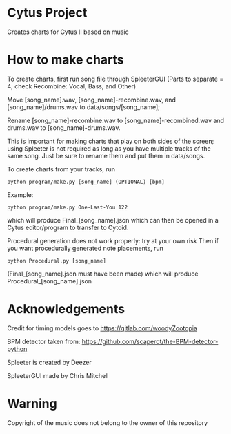 # Cytus Project
Creates charts for Cytus II based on music

# How to make charts
To create charts, first run song file through SpleeterGUI (Parts to separate = 4; check Recombine: Vocal, Bass, and Other)

Move [song_name].wav, [song_name]-recombine.wav, and [song_name]/drums.wav to data/songs/[song_name]; 

Rename [song_name]-recombine.wav to [song_name]-recombined.wav
and drums.wav to [song_name]-drums.wav.

This is important for making charts that play on both sides of the screen; using Spleeter is not required as long as you have multiple tracks of the same song. Just be sure to rename them and put them in data/songs.

To create charts from your tracks, run
```
python program/make.py [song_name] (OPTIONAL) [bpm]
```
Example:
```
python program/make.py One-Last-You 122
```
which will produce Final_[song_name].json which can then be opened in a Cytus editor/program to transfer to Cytoid.

Procedural generation does not work properly: try at your own risk
Then if you want procedurally generated note placements, run
```
python Procedural.py [song_name]
```
(Final_[song_name].json must have been made) which will produce Procedural_[song_name].json


# Acknowledgements
Credit for timing models goes to https://gitlab.com/woodyZootopia

BPM detector taken from: https://github.com/scaperot/the-BPM-detector-python

Spleeter is created by Deezer

SpleeterGUI made by Chris Mitchell

# Warning
Copyright of the music does not belong to the owner of this repository